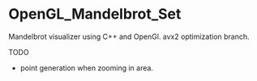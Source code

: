 # OpenGL_Mandelbrot_Set

Mandelbrot visualizer using C++ and OpenGl.
avx2 optimization branch.


TODO
- point generation when zooming in area.
